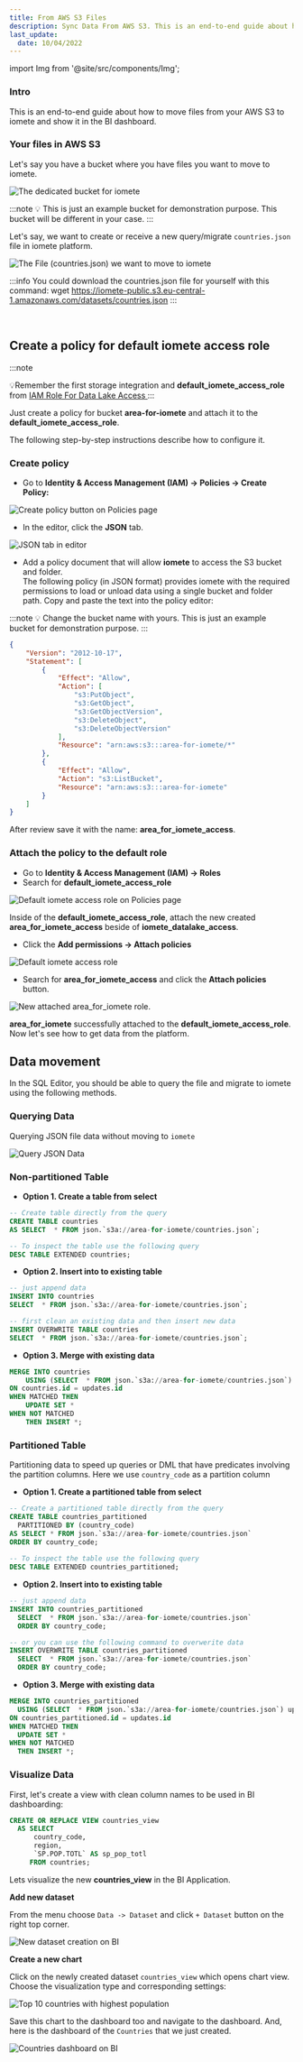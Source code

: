```yaml
---
title: From AWS S3 Files
description: Sync Data From AWS S3. This is an end-to-end guide about how to move files from your AWS S3 to iomete and show it in the BI dashboard.
last_update:
  date: 10/04/2022
---
```


import Img from '@site/src/components/Img';

### Intro

This is an end-to-end guide about how to move files from your AWS S3 to iomete and show it in the BI dashboard.

### Your files in AWS S3

Let's say you have a bucket where you have files you want to move to iomete.

<!-- ![The dedicated bucket for iomete](/img/guides/bucket.png) -->
<Img src="/img/guides/bucket.png" alt="The dedicated bucket for iomete"/>

<!-- [block:image]
{
  "images": [
    {
      "image": [
        "https://files.readme.io/bf656b8-bucket-image-from-outside.png",
        null,
        "The dedicated bucket for iomete"
      ],
      "caption": "Just an example bucket"
    }
  ]
}
[/block] -->

:::note
💡 This is just an example bucket for demonstration purpose. This bucket will be different in your case.
:::

Let's say, we want to create or receive a new query/migrate `countries.json` file in iomete platform.

<!-- ![The File (countries.json) we want to move to iomete](/img/guides/countries.png) -->
<Img src="/img/guides/countries.png" alt="The File (countries.json) we want to move to iomete"/>

<!-- [block:image]
{
  "images": [
    {
      "image": [
        "https://files.readme.io/bc39207-countries.png",
        null,
        "The File (countries.json) we want to move to iomete"
      ],
      "caption": "The File (countries.json) we want to move to iomete"
    }
  ]
}
[/block] -->

<br/>

:::info You could download the countries.json file for yourself with this command:
wget <a href="https://iomete-public.s3.eu-central-1.amazonaws.com/datasets/countries.json" target="blank"> https\://iomete-public.s3.eu-central-1.amazonaws.com/datasets/countries.json</a>
:::

<br/>

## Create a policy for default iomete access role

:::note

💡Remember the first storage integration and **default_iomete_access_role**  from <a href="administration-guide/iam-role-for-datalake-access" target="blank"> IAM Role For Data Lake Access </a>
:::

Just create a policy for bucket **area-for-iomete** and attach it to the **default_iomete_access_role**. 

The following step-by-step instructions describe how to configure it.

### Create policy

- Go to **Identity & Access Management (IAM) -> Policies -> Create Policy:**

![Create policy button on Policies page](/img/guides/create-policy-button.png)
<!-- [block:image]
{
  "images": [
    {
      "image": [
        "https://files.readme.io/6793a96-create-policy-button.png",
        null,
        "Create policy button on Policies page"
      ],
      "caption": "Create policy button on Policies page"
    }
  ]
}
[/block] -->

- In the editor, click the **JSON** tab.

![JSON tab in editor](/img/guides/json-tab.png)
<!-- [block:image]
{
  "images": [
    {
      "image": [
        "https://files.readme.io/c8eeb8c-json-tab.png",
        null,
        "JSON tab in editor"
      ],
      "caption": "JSON tab in editor"
    }
  ]
}
[/block] -->

- Add a policy document that will allow **iomete** to access the S3 bucket and folder.  
  The following policy (in JSON format) provides iomete with the required permissions to load or unload data using a single bucket and folder path. Copy and paste the text into the policy editor:

:::note
💡 Change the bucket name with yours. This is just an example bucket for demonstration 
purpose.
:::

```json json
{
    "Version": "2012-10-17",
    "Statement": [
        {
            "Effect": "Allow",
            "Action": [
                "s3:PutObject",
                "s3:GetObject",
                "s3:GetObjectVersion",
                "s3:DeleteObject",
                "s3:DeleteObjectVersion"
            ],
            "Resource": "arn:aws:s3:::area-for-iomete/*"
        },
        {
            "Effect": "Allow",
            "Action": "s3:ListBucket",
            "Resource": "arn:aws:s3:::area-for-iomete"
        }
    ]
}
```



After review save it with the name: **area_for_iomete_access**.

### Attach the policy to the default role

- Go to **Identity & Access Management (IAM) -> Roles**
- Search for **default_iomete_access_role**

![Default iomete access role on Policies page](/img/guides/default_iomete_access_role.png)

<!-- [block:image]
{
  "images": [
    {
      "image": [
        "https://files.readme.io/b342cac-default_iomete_access_role.png",
        null,
        "Default iomete access role on Policies page"
      ],
      "caption": "Default iomete access role on Policies page"
    }
  ]
}
[/block] -->

Inside of the **default_iomete_access_role**, attach the new created **area_for_iomete_access** beside of **iomete_datalake_access**.

- Click the **Add permissions -> Attach policies**

![Default iomete access role](/img/guides/attach-policy.png)

<!-- [block:image]
{
  "images": [
    {
      "image": [
        "https://files.readme.io/813548f-attach-policy.png",
        null,
        "Default iomete access role"
      ],
      "caption": "Default iomete access role"
    }
  ]
}
[/block] -->

- Search for **area_for_iomete_access** and click the **Attach policies** button.

![New attached **area_for_iomete** role.](/img/guides/attached-policy.png)
<!-- 
[block:image]
{
  "images": [
    {
      "image": [
        "https://files.readme.io/981cc78-attached-policy.png",
        null,
        null
      ],
      "caption": "New attached **area_for_iomete** role."
    }
  ]
}
[/block] -->

**area_for_iomete** successfully attached to the **default_iomete_access_role**. Now let's see how to get data from the platform.



## Data movement

In the SQL Editor, you should be able to query the file and migrate to iomete using the following methods.

### Querying Data

Querying JSON file data without moving to `iomete`

![Query JSON Data](/img/guides/querying-data.png)
<!-- [block:image]
{
  "images": [
    {
      "image": [
        "https://files.readme.io/8c9aff5-querying-data.png",
        null,
        "Query JSON Data"
      ],
      "border": true,
      "caption": "Query JSON Data"
    }
  ]
}
[/block] -->

### Non-partitioned Table

- **Option 1. Create a table from select**

```sql SQL
-- Create table directly from the query
CREATE TABLE countries
AS SELECT  * FROM json.`s3a://area-for-iomete/countries.json`;

-- To inspect the table use the following query
DESC TABLE EXTENDED countries;
```



- **Option 2. Insert into to existing table**

```sql
-- just append data
INSERT INTO countries
SELECT  * FROM json.`s3a://area-for-iomete/countries.json`;

-- first clean an existing data and then insert new data
INSERT OVERWRITE TABLE countries
SELECT  * FROM json.`s3a://area-for-iomete/countries.json`;
```



- **Option 3. Merge with existing data**

```sql
MERGE INTO countries
    USING (SELECT  * FROM json.`s3a://area-for-iomete/countries.json`) updates
ON countries.id = updates.id
WHEN MATCHED THEN
    UPDATE SET *
WHEN NOT MATCHED
    THEN INSERT *;
```



### Partitioned Table

Partitioning data to speed up queries or DML that have predicates involving the partition columns. Here we use `country_code` as a partition column

- **Option 1. Create a partitioned table from select**

```sql SQL
-- Create a partitioned table directly from the query
CREATE TABLE countries_partitioned
  PARTITIONED BY (country_code)
AS SELECT * FROM json.`s3a://area-for-iomete/countries.json` 
ORDER BY country_code;
         
-- To inspect the table use the following query
DESC TABLE EXTENDED countries_partitioned;
```



- **Option 2. Insert into to existing table**

```sql SQL
-- just append data
INSERT INTO countries_partitioned
  SELECT  * FROM json.`s3a://area-for-iomete/countries.json`
  ORDER BY country_code;

-- or you can use the following command to overwerite data
INSERT OVERWRITE TABLE countries_partitioned
  SELECT  * FROM json.`s3a://area-for-iomete/countries.json`
  ORDER BY country_code;
```



- **Option 3. Merge with existing data**

```sql
MERGE INTO countries_partitioned
  USING (SELECT  * FROM json.`s3a://area-for-iomete/countries.json`) updates
ON countries_partitioned.id = updates.id
WHEN MATCHED THEN
  UPDATE SET *
WHEN NOT MATCHED
  THEN INSERT *;
```



### Visualize Data

First, let's create a view with clean column names to be used in BI dashboarding:

```sql
CREATE OR REPLACE VIEW countries_view 
  AS SELECT 
      country_code, 
      region, 
      `SP.POP.TOTL` AS sp_pop_totl 
     FROM countries;
```



Lets visualize the new **countries_view** in the BI Application.

**Add new dataset**

From the menu choose `Data -> Dataset` and click `+ Dataset` button on the right top corner.

![New dataset creation on BI](/img/guides/create-dataset.png)

<!-- [block:image]
{
  "images": [
    {
      "image": [
        "https://files.readme.io/572dbae-create-dataset.png",
        null,
        "New dataset creation on BI"
      ],
      "caption": "New dataset creation on BI"
    }
  ]
}
[/block] -->

**Create a new chart** 

Click on the newly created dataset `countries_view` which opens chart view. Choose the visualization type and corresponding settings:

![Top 10 countries with highest population](/img/guides/chart.png)
<!-- [block:image]
{
  "images": [
    {
      "image": [
        "https://files.readme.io/78028d9-chart.png",
        null,
        "Top 10 countries with highest population"
      ],
      "border": true,
      "caption": "Top 10 countries with highest population"
    }
  ]
}
[/block] -->

Save this chart to the dashboard too and navigate to the dashboard. And, here is the dashboard of the `Countries` that we just created.

![Countries dashboard on BI](/img/guides/dashboard-countries.png)
<!-- [block:image]
{
  "images": [
    {
      "image": [
        "https://files.readme.io/5dea395-dashboard-countries.png",
        null,
        "Countries dashboard on BI"
      ],
      "border": true,
      "caption": "Countries dashboard on BI"
    }
  ]
}
[/block] -->